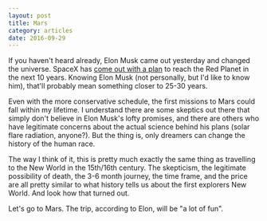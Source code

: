 ```yaml
---
layout: post
title: Mars
category: articles
date: 2016-09-29
---
```


If you haven't heard already, Elon Musk came out yesterday and changed the universe. SpaceX has [come out with a plan](http://www.spacex.com/mars) to reach the Red Planet in the next 10 years. Knowing Elon Musk (not personally, but I'd like to know him), that'll probably mean something closer to 25-30 years.

Even with the more conservative schedule, the first missions to Mars could fall within my lifetime. I understand there are some skeptics out there that simply don't believe in Elon Musk's lofty promises, and there are others who have legitimate concerns about the actual science behind his plans (solar flare radiation, anyone?). But the thing is, only dreamers can change the history of the human race.

The way I think of it, this is pretty much exactly the same thing as travelling to the New World in the 15th/16th century. The skepticism, the legitimate possibility of death, the 3-6 month journey, the time frame, and the price are all pretty similar to what history tells us about the first explorers New World. And look how that turned out.

Let's go to Mars. The trip, according to Elon, will be "a lot of fun".
